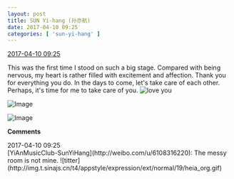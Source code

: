 ```yaml
---
layout: post
title: SUN Yi-hang (孙亦航)
date: 2017-04-10 09:25
categories: [ 'sun-yi-hang' ]
---
```


<div class="weibo-info">
  <a href="http://weibo.com/6108316220/EDPcdipgj">2017-04-10 09:25</a>
</div>

This was the first time I stood on such a big stage. Compared with being nervous, my heart is rather filled with excitement and affection. Thank you for everything you do. In the days to come, let's take care of each other. Perhaps, it's time for me to take care of you. ![love you](http://img.t.sinajs.cn/t4/appstyle/expression/ext/normal/6d/lovea_org.gif)

<!-- more -->

![Image](http://wx4.sinaimg.cn/mw690/006FnS5mgy1fehbhepubqj30k00zkjto.jpg)

![Image](http://wx1.sinaimg.cn/mw690/006FnS5mgy1fehbhfipyfj30k00zkq72.jpg)

**Comments**

<div class="weibo-info">2017-04-10 09:25</div>
[YiAnMusicClub-SunYiHang](http://weibo.com/u/6108316220): The messy room is not mine. ![titter](http://img.t.sinajs.cn/t4/appstyle/expression/ext/normal/19/heia_org.gif)
